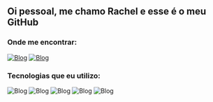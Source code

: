 ##   Oi pessoal, me chamo Rachel e esse é o meu GitHub
 ### Onde me encontrar:

[![Blog](https://img.shields.io/badge/LinkedIn-0077B5?style=for-the-badge&logo=linkedin&logoColor=white
)](https://www.linkedin.com/in/rachel-lacerda-902784287/)
[![Blog](https://img.shields.io/badge/Instagram-E4405F?style=for-the-badge&logo=instagram&logoColor=white
)](https://www.instagram.com/raskel_/)

### Tecnologias que eu utilizo:
![Blog](https://img.shields.io/badge/C%23-239120?style=for-the-badge&logo=c-sharp&logoColor=white
)
![Blog](https://img.shields.io/badge/C-00599C?style=for-the-badge&logo=c&logoColor=white
)
![Blog](https://img.shields.io/badge/Python-14354C?style=for-the-badge&logo=python&logoColor=white
)
![Blog](https://img.shields.io/badge/Kali_Linux-557C94?style=for-the-badge&logo=kali-linux&logoColor=white
)
![Blog](https://img.shields.io/badge/Unity-100000?style=for-the-badge&logo=unity&logoColor=white
)

